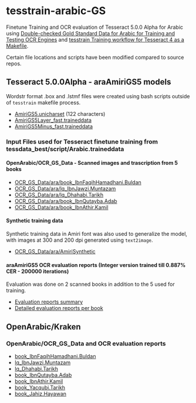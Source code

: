# tesstrain-arabic-GS

Finetune Training and OCR evaluation of Tesseract 5.0.0 Alpha for Arabic using
[Double-checked Gold Standard Data for Arabic for Training and Testing OCR Engines](https://github.com/OpenArabic/OCR_GS_Data)
and [tesstrain Training workflow for Tesseract 4 as a Makefile](https://github.com/tesseract-ocr/tesstrain).

Certain file locations and scripts have been modified compared to source repos.

## Tesseract 5.0.0Alpha - araAmiriGS5 models

Wordstr format .box and .lstmf files were created using bash scripts outside of `tesstrain` makefile process.

* [AmiriGS5.unicharset](https://github.com/baajur/tesstrain-arabic-GS/blob/master/data/AmiriGS5/AmiriGS5.unicharset) (122 characters)
* [AmiriGS5Layer_fast.traineddata](https://github.com/baajur/tesstrain-arabic-GS/blob/master/data/AmiriGS5Layer_fast.traineddata)
* [AmiriGS5Minus_fast.traineddata](https://github.com/baajur/tesstrain-arabic-GS/blob/master/data/AmiriGS5Minus_fast.traineddata)

### Input Files used for Tesseract finetune training from tessdata_best/script/Arabic.traineddata

#### OpenArabic/OCR_GS_Data - Scanned images and trascription from 5 books

* [OCR_GS_Data/ara/book_IbnFaqihHamadhani.Buldan](OCR_GS_Data/ara/book_IbnFaqihHamadhani.Buldan)
* [OCR_GS_Data/ara/lq_IbnJawzi.Muntazam](OCR_GS_Data/ara/lq_IbnJawzi.Muntazam)
* [OCR_GS_Data/ara/lq_Dhahabi.Tarikh](OCR_GS_Data/ara/lq_Dhahabi.Tarikh)
* [OCR_GS_Data/ara/book_IbnQutayba.Adab](OCR_GS_Data/ara/book_IbnQutayba.Adab)
* [OCR_GS_Data/ara/book_IbnAthir.Kamil](OCR_GS_Data/ara/book_IbnAthir.Kamil)

#### Synthetic training data

Synthetic training data in Amiri font was also used to generalize the model,
with images at 300 and 200 dpi generated using `text2image`.

* [OCR_GS_Data/ara/AmiriSynthetic](OCR_GS_Data/ara/AmiriSynthetic)

#### araAmiriGS5 OCR evaluation reports  (Integer version trained till 0.887% CER - 200000 iterations)

Evaluation was done on 2 scanned books in addition to the 5 used for training.

* [Evaluation reports summary](https://github.com/baajur/tesstrain-arabic-GS/tree/master/reports)
* [Detailed evaluation reports per book](https://github.com/baajur/tesstrain-arabic-GS/tree/master/OCR_GS_Data/ara)


## OpenArabic/Kraken

### OpenArabic/OCR_GS_Data and OCR evaluation reports

* [book_IbnFaqihHamadhani.Buldan](https://github.com/OpenArabic/OCR_GS_Data/tree/master/ara/book_IbnFaqihHamadhani.Buldan)
* [lq_IbnJawzi.Muntazam](https://github.com/OpenArabic/OCR_GS_Data/tree/master/ara/lq_IbnJawzi.Muntazam)
* [lq_Dhahabi.Tarikh](https://github.com/OpenArabic/OCR_GS_Data/tree/master/ara/lq_Dhahabi.Tarikh)
* [book_IbnQutayba.Adab](https://github.com/OpenArabic/OCR_GS_Data/tree/master/ara/book_IbnQutayba.Adab)
* [book_IbnAthir.Kamil](https://github.com/OpenArabic/OCR_GS_Data/tree/master/ara/book_IbnAthir.Kamil)
* [book_Yacqubi.Tarikh](https://github.com/OpenArabic/OCR_GS_Data/tree/master/ara/book_Yacqubi.Tarikh)
* [book_Jahiz.Hayawan](https://github.com/OpenArabic/OCR_GS_Data/tree/master/ara/book_Jahiz.Hayawan)
